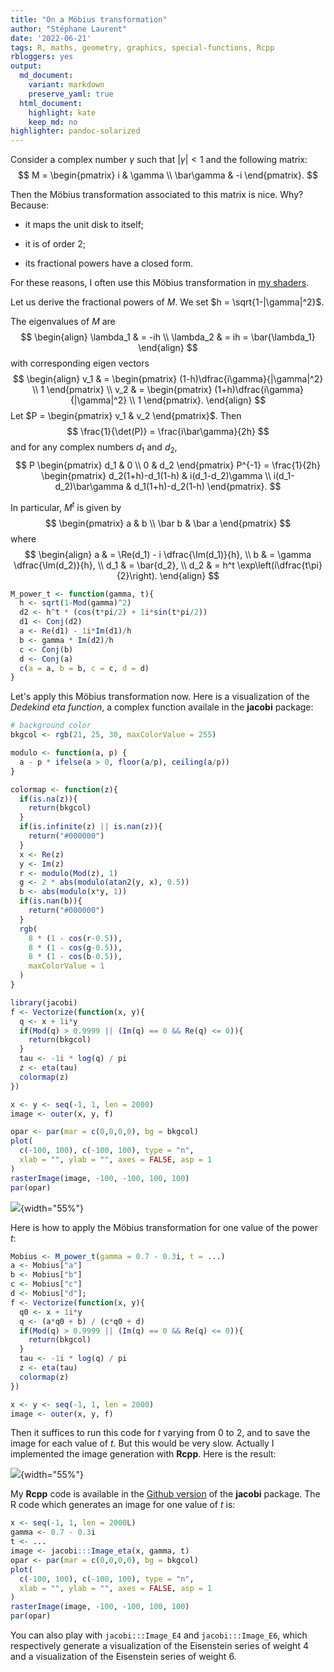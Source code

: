 ```yaml
---
title: "On a Möbius transformation"
author: "Stéphane Laurent"
date: '2022-06-21'
tags: R, maths, geometry, graphics, special-functions, Rcpp
rbloggers: yes
output:
  md_document:
    variant: markdown
    preserve_yaml: true
  html_document:
    highlight: kate
    keep_md: no
highlighter: pandoc-solarized
---
```


Consider a complex number $\gamma$ such that $|\gamma| < 1$ and the
following matrix: $$
M = \begin{pmatrix}
i & \gamma \\
\bar\gamma & -i
\end{pmatrix}.
$$

Then the Möbius transformation associated to this matrix is nice. Why?
Because:

-   it maps the unit disk to itself;

-   it is of order $2$;

-   its fractional powers have a closed form.

For these reasons, I often use this Möbius transformation in [my
shaders](https://laustep.github.io/stlahblog/frames/shaders_index.html).

Let us derive the fractional powers of $M$. We set
$h = \sqrt{1-|\gamma|^2}$.

The eigenvalues of $M$ are $$
\begin{align}
\lambda_1 & = -ih \\
\lambda_2 & = ih = \bar{\lambda_1}
\end{align}
$$ with corresponding eigen vectors $$
\begin{align}
v_1 & = \begin{pmatrix} (1-h)\dfrac{i\gamma}{|\gamma|^2} \\ 1 \end{pmatrix} \\
v_2 & = \begin{pmatrix} (1+h)\dfrac{i\gamma}{|\gamma|^2} \\ 1 \end{pmatrix}.
\end{align}
$$ Let $P = \begin{pmatrix} v_1 & v_2 \end{pmatrix}$. Then $$
\frac{1}{\det(P)} = \frac{i\bar\gamma}{2h}
$$ and for any complex numbers $d_1$ and $d_2$, $$
P \begin{pmatrix}
 d_1 & 0  \\
 0 & d_2
\end{pmatrix} P^{-1} = 
\frac{1}{2h}
\begin{pmatrix}
d_2(1+h)-d_1(1-h)
  & 
i(d_1-d_2)\gamma
  \\
i(d_1-d_2)\bar\gamma
  & 
d_1(1+h)-d_2(1-h)
\end{pmatrix}.
$$

In particular, $M^t$ is given by $$
\begin{pmatrix}
 a & b  \\
 \bar b & \bar a
\end{pmatrix}
$$ where $$
\begin{align}
a & = \Re(d_1) - i \dfrac{\Im(d_1)}{h}, \\
b & = \gamma \dfrac{\Im(d_2)}{h}, \\
d_1 & = \bar{d_2}, \\
d_2 & = h^t \exp\left(i\dfrac{t\pi}{2}\right).
\end{align}
$$

``` {.r .numberLines}
M_power_t <- function(gamma, t){
  h <- sqrt(1-Mod(gamma)^2)
  d2 <- h^t * (cos(t*pi/2) + 1i*sin(t*pi/2))
  d1 <- Conj(d2)
  a <- Re(d1) - 1i*Im(d1)/h
  b <- gamma * Im(d2)/h
  c <- Conj(b)
  d <- Conj(a)
  c(a = a, b = b, c = c, d = d)
}
```

Let's apply this Möbius transformation now. Here is a visualization of
the *Dedekind eta function*, a complex function availale in the
**jacobi** package:

``` {.r .numberLines}
# background color
bkgcol <- rgb(21, 25, 30, maxColorValue = 255)

modulo <- function(a, p) {
  a - p * ifelse(a > 0, floor(a/p), ceiling(a/p))
}

colormap <- function(z){
  if(is.na(z)){
    return(bkgcol)
  }
  if(is.infinite(z) || is.nan(z)){
    return("#000000")
  }
  x <- Re(z)
  y <- Im(z)
  r <- modulo(Mod(z), 1)
  g <- 2 * abs(modulo(atan2(y, x), 0.5))
  b <- abs(modulo(x*y, 1))
  if(is.nan(b)){
    return("#000000")
  }
  rgb(
    8 * (1 - cos(r-0.5)), 
    8 * (1 - cos(g-0.5)), 
    8 * (1 - cos(b-0.5)),
    maxColorValue = 1
  )
}

library(jacobi)
f <- Vectorize(function(x, y){
  q <- x + 1i*y
  if(Mod(q) > 0.9999 || (Im(q) == 0 && Re(q) <= 0)){
    return(bkgcol)
  }
  tau <- -1i * log(q) / pi
  z <- eta(tau)
  colormap(z)
})

x <- y <- seq(-1, 1, len = 2000)
image <- outer(x, y, f)

opar <- par(mar = c(0,0,0,0), bg = bkgcol)
plot(
  c(-100, 100), c(-100, 100), type = "n", 
  xlab = "", ylab = "", axes = FALSE, asp = 1
)
rasterImage(image, -100, -100, 100, 100)
par(opar)
```

![](./figures/Dedekind.png){width="55%"}

Here is how to apply the Möbius transformation for one value of the
power $t$:

``` {.r .numberLines}
Mobius <- M_power_t(gamma = 0.7 - 0.3i, t = ...)
a <- Mobius["a"]
b <- Mobius["b"]
c <- Mobius["c"]
d <- Mobius["d"]; 
f <- Vectorize(function(x, y){
  q0 <- x + 1i*y
  q <- (a*q0 + b) / (c*q0 + d)
  if(Mod(q) > 0.9999 || (Im(q) == 0 && Re(q) <= 0)){
    return(bkgcol)
  }
  tau <- -1i * log(q) / pi
  z <- eta(tau)
  colormap(z)
})

x <- y <- seq(-1, 1, len = 2000)
image <- outer(x, y, f)
```

Then it suffices to run this code for $t$ varying from $0$ to $2$, and
to save the image for each value of $t$. But this would be very slow.
Actually I implemented the image generation with **Rcpp**. Here is the
result:

![](./figures/Dedekind.gif){width="55%"}

My **Rcpp** code is available in the [Github
version](https://github.com/stla/jacobi) of the **jacobi** package. The
R code which generates an image for one value of $t$ is:

``` {.r .numberLines}
x <- seq(-1, 1, len = 2000L)
gamma <- 0.7 - 0.3i
t <- ...
image <- jacobi:::Image_eta(x, gamma, t)
opar <- par(mar = c(0,0,0,0), bg = bkgcol)
plot(
  c(-100, 100), c(-100, 100), type = "n", 
  xlab = "", ylab = "", axes = FALSE, asp = 1
)
rasterImage(image, -100, -100, 100, 100)
par(opar)
```

You can also play with `jacobi:::Image_E4` and `jacobi:::Image_E6`,
which respectively generate a visualization of the Eisenstein series of
weight $4$ and a visualization of the Eisenstein series of weight $6$.
